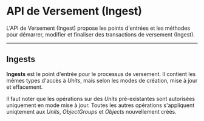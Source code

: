 API de Versement (Ingest)
============

L'API de Versement (Ingest) propose les points d'entrées et les méthodes pour démarrer, modifier et finaliser des transactions de versement (Ingest).

----------
**Ingests**
-------------
**Ingests** est le point d'entrée pour le processus de versement. Il contient les mêmes types d'accès à *Units*, mais selon les modes de création, mise à jour et effacement.

Il faut noter que les opérations sur des *Units* pré-existantes sont autorisées uniquement en mode mise à jour. Toutes les autres opérations s'appliquent uniqtement aux *Units*, *ObjectGroups* et *Objects* nouvellement créés.
